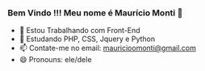 ### Bem Vindo !!! Meu nome é Maurício Monti 👋



<!--
**MauricioOM/MauricioOM** is a ✨ _special_ ✨ repository because its `README.md` (this file) appears on your GitHub profile.

Here are some ideas to get you started:
-->

- 🔭 Estou Trabalhando com Front-End
- 🌱 Estudando PHP, CSS, Jquery e Python
- 📫 Contate-me no email: mauricioomonti@gmail.com
- 😄 Pronouns: ele/dele

